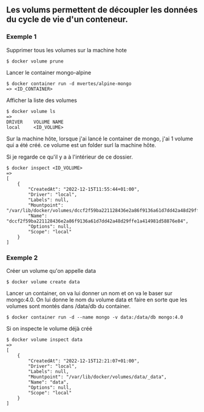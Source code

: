 
## Les volums permettent de découpler les données du cycle de vie d'un conteneur.

### Exemple 1

Supprimer tous les volumes sur la machine hote
```
$ docker volume prune
```

Lancer le container mongo-alpine
```
$ docker container run -d mvertes/alpine-mongo
=> <ID_CONTAINER>
```

Afficher la liste des volumes
```
$ docker volume ls
=>
DRIVER    VOLUME NAME
local     <ID_VOLUME>
```
Sur la machine hôte, lorsque j'ai lancé le container de mongo, j'ai 1 volume qui a été créé.
ce volume est un folder surl la machine hôte.

Si je regarde ce qu'il y a à l'intérieur de ce dossier.
```
$ docker inspect <ID_VOLUME> 
=>
[
    {
        "CreatedAt": "2022-12-15T11:55:44+01:00",
        "Driver": "local",
        "Labels": null,
        "Mountpoint": "/var/lib/docker/volumes/dccf2f59ba221128436e2a86f9136a61d7dd42a48d29ffe1a414981d58876e84/_data",
        "Name": "dccf2f59ba221128436e2a86f9136a61d7dd42a48d29ffe1a414981d58876e84",
        "Options": null,
        "Scope": "local"
    }
]

```

### Exemple 2

Créer un volume qu'on appelle data
```
$ docker volume create data
```
Lancer un container, on va lui donner un nom et on va le baser sur mongo:4.0.
On lui donne le nom du volume data et faire en sorte que les volumes sont montés dans /data/db du container.
```
$ docker container run -d --name mongo -v data:/data/db mongo:4.0
```

Si on inspecte le volume déjà créé
```
$ docker volume inspect data
=>
[
    {
        "CreatedAt": "2022-12-15T12:21:07+01:00",
        "Driver": "local",
        "Labels": null,
        "Mountpoint": "/var/lib/docker/volumes/data/_data",
        "Name": "data",
        "Options": null,
        "Scope": "local"
    }
]

```
